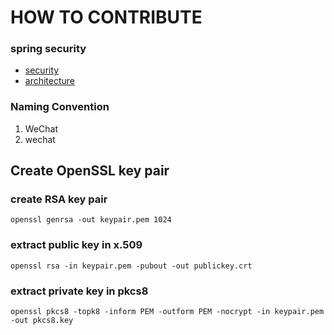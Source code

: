 # HOW TO CONTRIBUTE

### spring security

 * [security](https://www.marcobehler.com/guides/spring-security)
 * [architecture](https://spring.io/guides/topicals/spring-security-architecture)

### Naming Convention

1. WeChat
2. wechat

## Create OpenSSL key pair

### create RSA key pair

```shell
openssl genrsa -out keypair.pem 1024
```

### extract public key in x.509

```shell
openssl rsa -in keypair.pem -pubout -out publickey.crt
```

### extract private key in pkcs8

```shell
openssl pkcs8 -topk8 -inform PEM -outform PEM -nocrypt -in keypair.pem -out pkcs8.key
```
